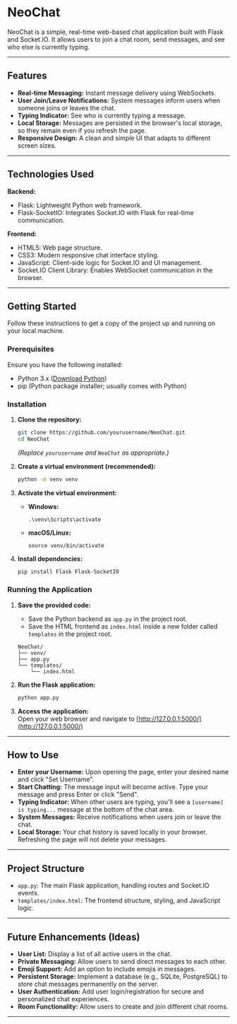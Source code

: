 # NeoChat

NeoChat is a simple, real-time web-based chat application built with Flask and Socket.IO. It allows users to join a chat room, send messages, and see who else is currently typing.

---

## Features

- **Real-time Messaging:** Instant message delivery using WebSockets.
- **User Join/Leave Notifications:** System messages inform users when someone joins or leaves the chat.
- **Typing Indicator:** See who is currently typing a message.
- **Local Storage:** Messages are persisted in the browser's local storage, so they remain even if you refresh the page.
- **Responsive Design:** A clean and simple UI that adapts to different screen sizes.

---

## Technologies Used

**Backend:**
- Flask: Lightweight Python web framework.
- Flask-SocketIO: Integrates Socket.IO with Flask for real-time communication.

**Frontend:**
- HTML5: Web page structure.
- CSS3: Modern responsive chat interface styling.
- JavaScript: Client-side logic for Socket.IO and UI management.
- Socket.IO Client Library: Enables WebSocket communication in the browser.

---

## Getting Started

Follow these instructions to get a copy of the project up and running on your local machine.

### Prerequisites

Ensure you have the following installed:
- Python 3.x ([Download Python](https://www.python.org/downloads/))
- pip (Python package installer; usually comes with Python)

### Installation

1. **Clone the repository:**
   ```sh
   git clone https://github.com/yourusername/NeoChat.git
   cd NeoChat
   ```
   _(Replace `yourusername` and `NeoChat` as appropriate.)_

2. **Create a virtual environment (recommended):**
   ```sh
   python -m venv venv
   ```

3. **Activate the virtual environment:**
   - **Windows:**  
     ```
     .\venv\Scripts\activate
     ```
   - **macOS/Linux:**  
     ```
     source venv/bin/activate
     ```

4. **Install dependencies:**
   ```sh
   pip install Flask Flask-SocketIO
   ```

### Running the Application

1. **Save the provided code:**
   - Save the Python backend as `app.py` in the project root.
   - Save the HTML frontend as `index.html` inside a new folder called `templates` in the project root.

   ```
   NeoChat/
   ├── venv/
   ├── app.py
   └── templates/
       └── index.html
   ```

2. **Run the Flask application:**
   ```sh
   python app.py
   ```

3. **Access the application:**  
   Open your web browser and navigate to [http://127.0.0.1:5000/](http://127.0.0.1:5000/)

---

## How to Use

- **Enter your Username:** Upon opening the page, enter your desired name and click "Set Username".
- **Start Chatting:** The message input will become active. Type your message and press Enter or click "Send".
- **Typing Indicator:** When other users are typing, you'll see a `[username] is typing...` message at the bottom of the chat area.
- **System Messages:** Receive notifications when users join or leave the chat.
- **Local Storage:** Your chat history is saved locally in your browser. Refreshing the page will not delete your messages.

---

## Project Structure

- `app.py`: The main Flask application, handling routes and Socket.IO events.
- `templates/index.html`: The frontend structure, styling, and JavaScript logic.

---

## Future Enhancements (Ideas)

- **User List:** Display a list of all active users in the chat.
- **Private Messaging:** Allow users to send direct messages to each other.
- **Emoji Support:** Add an option to include emojis in messages.
- **Persistent Storage:** Implement a database (e.g., SQLite, PostgreSQL) to store chat messages permanently on the server.
- **User Authentication:** Add user login/registration for secure and personalized chat experiences.
- **Room Functionality:** Allow users to create and join different chat rooms.

---
